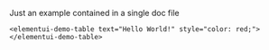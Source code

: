 Just an example contained in a single doc file

    <elementui-demo-table text="Hello World!" style="color: red;"></elementui-demo-table>
